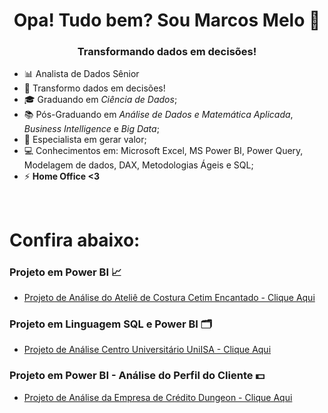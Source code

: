 <h1 align="center">Opa! Tudo bem? Sou Marcos Melo 👋</h1>
<h3 align="center">Transformando dados em decisões!</h3>

- 📊 Analista de Dados Sênior
- 🎯 Transformo dados em decisões!
- 🎓 Graduando em _Ciência de Dados_;
- 📚 Pós-Graduando em _Análise de Dados e Matemática Aplicada_, _Business Intelligence_ e _Big Data_; 
- 🥇 Especialista em gerar valor; 
- 💻 Conhecimentos em: Microsoft Excel, MS Power BI, Power Query, Modelagem de dados, DAX, Metodologias Ágeis e SQL;
- ⚡   **Home Office <3**


 <br />

# Confira abaixo:

 ### Projeto em Power BI 📈
 - [Projeto de Análise do Ateliê de Costura Cetim Encantado - Clique Aqui](https://github.com/MarcosMeloJr/Power_BI_Atelie)
 
 ### Projeto em Linguagem SQL e Power BI 🗂️                                                                                                                                 
 - [Projeto de Análise Centro Universitário UniISA - Clique Aqui](https://github.com/MarcosMeloJr/SQL-Power-BI-UniISA)
 
### Projeto em Power BI - Análise do Perfil do Cliente 💵                                                                                                                              
 - [Projeto de Análise da Empresa de Crédito Dungeon - Clique Aqui](https://github.com/MarcosMeloJr/Analise-Dungeon-Clientes)
 

<!---



MarcosMeloJr/MarcosMeloJr is a ✨ special ✨ repository because its `README.md` (this file) appears on your GitHub profile.
You can click the Preview link to take a look at your changes.
--->

